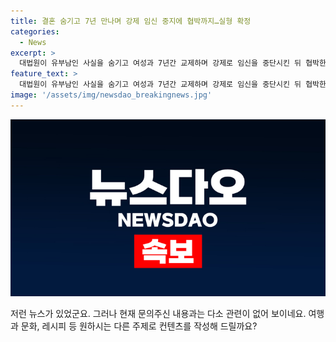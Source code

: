 ```yaml
---
title: 결혼 숨기고 7년 만나며 강제 임신 중지에 협박까지…실형 확정
categories:
  - News
excerpt: >
  대법원이 유부남인 사실을 숨기고 여성과 7년간 교제하며 강제로 임신을 중단시킨 뒤 협박한 남성에게 징역 1년 2개월이 확정됐다. 남성은 2번의 임신 중단과 결혼을 전제로 한 교제 기간 동안 여성을 속여 사진과 동영상을 유포하겠다고 협박한 혐의로 기소됐다. 피해자는 재판 과정 내내 엄벌을 탄원했으며, 2심 법원은 징역 1년 2개월로 감형했다. (사진=) (출처: 법조계)
feature_text: >
  대법원이 유부남인 사실을 숨기고 여성과 7년간 교제하며 강제로 임신을 중단시킨 뒤 협박한 남성에게 징역 1년 2개월이 확정됐다. 남성은 2번의 임신 중단과 결혼을 전제로 한 교제 기간 동안 여성을 속여 사진과 동영상을 유포하겠다고 협박한 혐의로 기소됐다. 피해자는 재판 과정 내내 엄벌을 탄원했으며, 2심 법원은 징역 1년 2개월로 감형했다. (사진=) (출처: 법조계)
image: '/assets/img/newsdao_breakingnews.jpg'
---
```


<p><img src="/assets/img/newsdao_breakingnews.jpg" alt="firstkoreanews 속보" /></p>

<p>저런 뉴스가 있었군요. 그러나 현재 문의주신 내용과는 다소 관련이 없어 보이네요. 여행과 문화, 레시피 등 원하시는 다른 주제로 컨텐츠를 작성해 드릴까요?</p>

